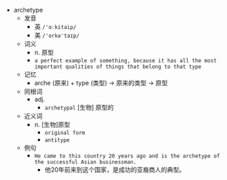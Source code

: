 - archetype
  - 发音
    - 英 `/'ɑːkitaip/`
    - 美 `/'ɑrkə'taɪp/`
  - 词义
    - n. 原型
    - `a perfect example of something, because it has all the most important qualities of things that belong to that type`
  - 记忆
    - arche (原来) + type (类型) → 原来的类型 → 原型
  - 同根词
    - adj.
      - `archetypal` [生物] 原型的
  - 近义词
    - n. [生物]原型
      - `original form`
      - `antitype`
  - 例句
    - `He came to this country 20 years ago and is the archetype of the successful Asian businessman.`
      - 他20年前来到这个国家，是成功的亚裔商人的典型。

